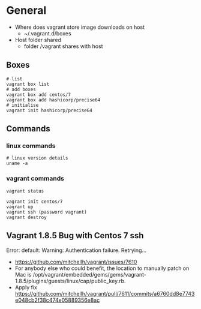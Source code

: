 # General

- Where does vagrant store image downloads on host
  * ~/.vagrant.d/boxes
- Host folder shared 
  * folder /vagrant shares with host
  
## Boxes
```
# list
vagrant box list
# add boxes
vagrant box add centos/7
vagrant box add hashicorp/precise64
# initialise
vagrant init hashicorp/precise64

```

## Commands

### linux commands
```
# linux version details
uname -a
```
### vagrant commands
```
vagrant status

vagrant init centos/7
vagrant up
vagrant ssh (password vagrant)
vagrant destroy
```

## Vagrant 1.8.5 Bug with Centos 7 ssh

Error: default: Warning: Authentication failure. Retrying...
- https://github.com/mitchellh/vagrant/issues/7610
- For anybody else who could benefit, the location to manually patch on Mac is 
/opt/vagrant/embedded/gems/gems/vagrant-1.8.5/plugins/guests/linux/cap/public_key.rb.
- Apply fix https://github.com/mitchellh/vagrant/pull/7611/commits/a6760dd8e7743e048cb2f38c474e05889356e8ac

